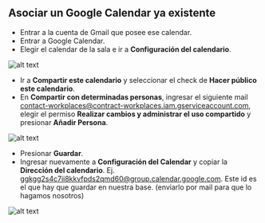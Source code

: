 ## Asociar un Google Calendar ya existente

* Entrar a la cuenta de Gmail que posee ese calendar.
* Entrar a Google Calendar.
* Elegir el calendar de la sala e ir a **Configuración del calendario**.

![alt text](https://github.com/snoopconsulting/building-corp/blob/master/arq_notes/IrAConfiguracionCalendar.png "Ir a Configuración del calendario")

* Ir a **Compartir este calendario** y seleccionar el check de **Hacer público este calendario**.
* En **Compartir con determinadas personas**, ingresar el siguiente mail contact-workplaces@contract-workplaces.iam.gserviceaccount.com, elegir el permiso **Realizar cambios y administrar el uso compartido** y presionar **Añadir Persona**.




![alt text](https://github.com/snoopconsulting/building-corp/blob/master/arq_notes/AsociarCalendarPermisos.png "Ir a Configuración del calendario")


* Presionar **Guardar**.
* Ingresar nuevamente a **Configuración del Calendar** y copiar la **Dirección del calendario**. Ej.  ggkgg2s4c7ii8kkvfpds2qmd60@group.calendar.google.com. Este id es el que hay que guardar en nuestra base. (enviarlo por mail para que lo hagamos nosotros)

![alt text](https://github.com/snoopconsulting/building-corp/blob/master/arq_notes/DireccionCalendar.png "Dirección")

